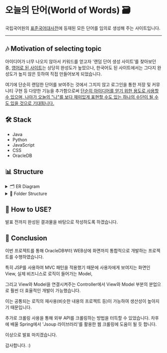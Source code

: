 # 오늘의 단어(World of Words) 🗃️
국립국어원의 [표준국어대사전](https://stdict.korean.go.kr/main/main.do)에 등재된 모든 단어를 임의로 생성해 주는 사이트입니다.
___
## 🎶 Motivation of selecting topic
아이디어가 너무 나오지 않아서 키워드를 얻고자 '랜덤 단어 생성 사이트'를 찾아보던 중, [영어로 된 사이트](https://randomwordgenerator.com/)는 상당히 완성도가 높았으나, 한국어도 된 사이트에서는 그다지 완성도가 높지 않은 듯하여 직접 만들어보게 되었습니다.

여기에 단순히 랜덤한 단어를 보여주는 것에서 그치지 않고 로그인을 통한 저장 및 커뮤니티 구현 등 다양한 기능을 추가함으로써 <u>단순히 아이디어를 얻기 위한 용도로 사용할 수 있으며, 나아가 오늘의 "나"를 보다 재미있게 표현할 수도 있는 하나의 수단이 될 수도 있을 것으로 기대됩니다.</u>

## 🛠️ Stack
* Java
* Python
* JavaScript
* CSS
* OracleDB

## 📊 Structure
<details>
<summary>🗂️ ER Diagram</summary>
<div markdown="1">

![WorldofWords](https://user-images.githubusercontent.com/17983434/103230869-d3e80200-4979-11eb-9e97-5f9d7725a2bc.png)

</div>
</details>

<details>
<summary>📂 Folder Structure</summary>
<div markdown="1">

```
* WorldOfWords(임시 작성)

├── www.controller
|      └── WorldOfWordsController.java
├── www.exception
|      ├── MessageException.java
|      └── NotExistException.java
├── www.model
|      ├── Crawler.java
|      ├── LoginService.java
|      ├── UserCommunityDAO.java
|      ├── UserWordDAO.java
|      └── WorldOfWordsCRUDService.java
├── www.model.dto
|      ├── CommunityEntity.java
|      ├── UserEntity.java
|      └── UserWordEntity.java
├── www.model.util
|      ├── DBUtil.java
|      └── PublicCommon.java
├── sql
|    ├── worldOfWordsDDL.sql
|    └── worldOfWordsDML.sql
├── views
|    ├── about.jsp
|    ├── brainStorm.jsp
|    ├── brainStormResult.jsp
|    ├── CommunityList.jsp
|    ├── login-page.css
|    ├── login-page.jsp
|    ├── NavigationBar.jsp
|    ├── showError.jsp
|    ├── UserDetail.jsp
|    ├── UserInsert.html
|    ├── UserUpdate.jsp
|    └── wordlist.jsp
└── index.html
```

</div>
</details>

## 🔰 How to USE?
발표 전까지 완성된 결과물을 바탕으로 작성하도록 하겠습니다.


## 📝 Conclusion
이번 프로젝트를 통해 OracleDB부터 WEB상에 화면까지 통합적으로 개발하는 프로젝트를 수행하였습니다. 

특히 JSP를 사용하여 MVC 패턴을 적용했기 때문에 사용자에게 보여지는 화면인 View, 실제 비즈니스로 로직이 들어가는 Model, 

그리고 View와 Model을 연결시켜주는 Controller에서 View와 Model 부분의 분업으로 훨씬 더 효율적인 개발이 가능했습니다.

이는 공통되는 로직의 재사용(비슷한 내용의 프로젝트 등)이 가능하여 생산성이 높아지기 때문입니다.

추가로 크롤링 사용을 통해 외부 API를 크롤링하는 방법을 터득할 수 있었습니다.
차후에 배울 Spring에서 'Jsoup 라이브러리'를 활용한 웹 크롤링에 도움이 될 듯 합니다.

이상으로 발표 마치겠습니다.

감사합니다. :)
